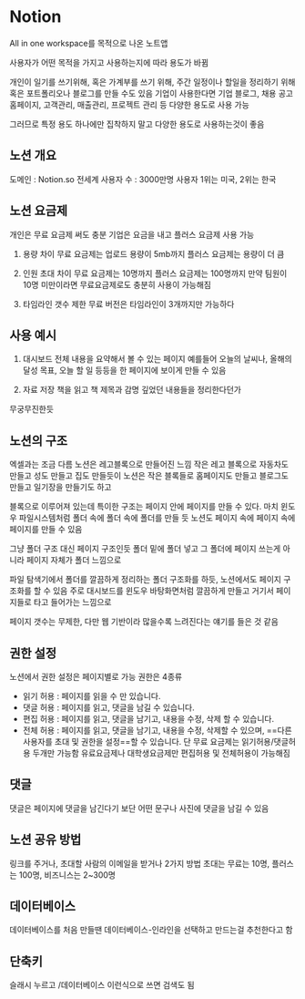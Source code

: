 # Notion

All in one workspace를 목적으로 나온 노트앱  

사용자가 어떤 목적을 가지고 사용하는지에 따라 용도가 바뀜

개인이 일기를 쓰기위해, 혹은 가계부를 쓰기 위해, 주간 일정이나 할일을 정리하기 위해
혹은 포트폴리오나 블로그를 만들 수도 있음
기업이 사용한다면 기업 블로그, 채용 공고 홈페이지, 고객관리, 매출관리, 프로젝트 관리 등
다양한 용도로 사용 가능

그러므로 특정 용도 하나에만 집착하지 말고 다양한 용도로 사용하는것이 좋음

## 노션 개요
도메인 : Notion.so
전세계 사용자 수 : 3000만명
사용자 1위는 미국, 2위는 한국

## 노션 요금제

개인은 무료 요금제 써도 충분
기업은 요금을 내고 플러스 요금제 사용 가능

1) 용량 차이
무료 요금제는 업로드 용량이 5mb까지
플러스 요금제는 용량이 더 큼

2) 인원 초대 차이
무료 요금제는 10명까지
플러스 요금제는 100명까지
만약 팀원이 10명 미만이라면 무료요금제로도 충분히 사용이 가능해짐

3) 타임라인 갯수 제한
무료 버전은 타임라인이 3개까지만 가능하다

## 사용 예시
1) 대시보드
전체 내용을 요약해서 볼 수 있는 페이지
예를들어 오늘의 날씨나, 올해의 달성 목표, 오늘 할 일 등등을 한 페이지에 보이게 만들 수 있음

2) 자료 저장
책을 읽고 책 제목과 감명 깊었던 내용들을 정리한다던가

무궁무진한듯

## 노션의 구조
엑셀과는 조금 다름
노션은 레고블록으로 만들어진 느낌
작은 레고 블록으로 자동차도 만들고 성도 만들고 집도 만들듯이
노션은 작은 블록들로 홈페이지도 만들고 블로그도 만들고 일기장을 만들기도 하고

블록으로 이루어져 있는데 특이한 구조는 
페이지 안에 페이지를 만들 수 있다.
마치 윈도우 파일시스템처럼 폴더 속에 폴더 속에 폴더를 만들 듯
노션도 페이지 속에 페이지 속에 페이지를 만들 수 있음

그냥 폴더 구조 대신 페이지 구조인듯 폴더 밑에 폴더 넣고 그 폴더에 페이지 쓰는게 아니라
페이지 자체가 폴더 느낌으로

파일 탐색기에서 폴더를 깔끔하게 정리하는 폴더 구조화를 하듯, 
노션에서도 페이지 구조화를 할 수 있음
주로 대시보드를 윈도우 바탕화면처럼 깔끔하게 만들고 거기서 페이지들로 타고 들어가는 느낌으로

페이지 갯수는 무제한, 다만 웹 기반이라 많을수록 느려진다는 얘기를 들은 것 같음

## 권한 설정
노션에서 권한 설정은 페이지별로 가능
권한은 4종류
- 읽기 허용 : 페이지를 읽을 수 만 있습니다.
- 댓글 허용 : 페이지를 읽고, 댓글을 남길 수 있습니다.
- 편집 허용 : 페이지를 읽고, 댓글을 남기고, 내용을 수정, 삭제 할 수 있습니다.
- 전체 허용 : 페이지를 읽고, 댓글을 남기고, 내용을 수정, 삭제할 수 있으며, ==다른 사용자를 초대 및 권한을 설정==할 수 있습니다.
단 무료 요금제는 읽기허용/댓글허용 두개만 가능함
유료요금제나 대학생요금제만 편집허용 및 전체허용이 가능해짐

## 댓글
댓글은 페이지에 댓글을 남긴다기 보단 어떤 문구나 사진에 댓글을 남길 수 있음

## 노션 공유 방법
링크를 주거나, 초대할 사람의 이메일을 받거나 2가지 방법
초대는 무료는 10명, 플러스는 100명, 비즈니스는 2~300명

## 데이터베이스
데이터베이스를 처음 만들땐 데이터베이스-인라인을 선택하고 만드는걸 추천한다고 함

## 단축키
슬래시 누르고 \/데이터베이스 이런식으로 쓰면 검색도 됨  